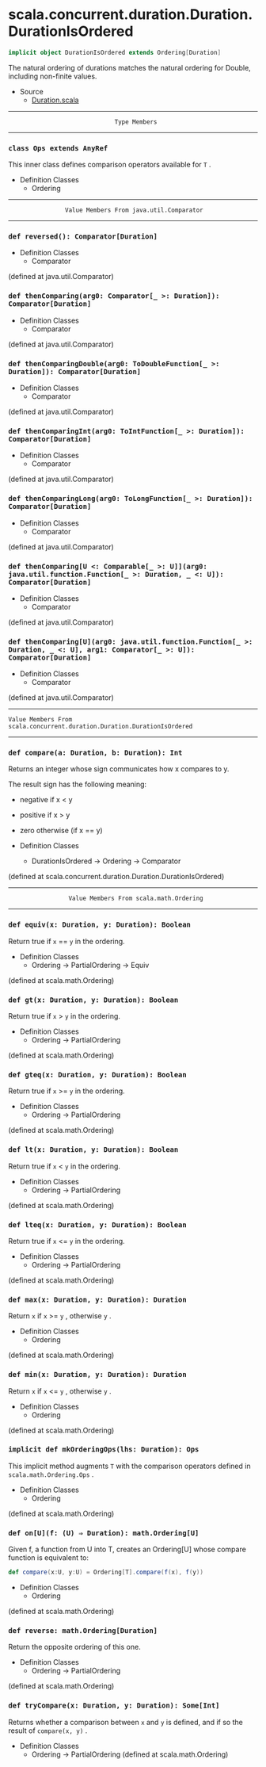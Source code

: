 
#             scala.concurrent.duration.Duration.DurationIsOrdered             #

```scala
implicit object DurationIsOrdered extends Ordering[Duration]
```

The natural ordering of durations matches the natural ordering for Double,
including non-finite values.

* Source
  * [Duration.scala](https://github.com/scala/scala/tree/6d09a1ba5f/src/library/scala/concurrent/duration/Duration.scala#L1)


--------------------------------------------------------------------------------
                                  Type Members
--------------------------------------------------------------------------------


### `class Ops extends AnyRef`                                               ###

This inner class defines comparison operators available for `T` .

* Definition Classes
  * Ordering


--------------------------------------------------------------------------------
                    Value Members From java.util.Comparator
--------------------------------------------------------------------------------


### `def reversed(): Comparator[Duration]`                                   ###

* Definition Classes
  * Comparator

(defined at java.util.Comparator)


### `def thenComparing(arg0: Comparator[_ >: Duration]): Comparator[Duration]` ###

* Definition Classes
  * Comparator

(defined at java.util.Comparator)


### `def thenComparingDouble(arg0: ToDoubleFunction[_ >: Duration]): Comparator[Duration]` ###

* Definition Classes
  * Comparator

(defined at java.util.Comparator)


### `def thenComparingInt(arg0: ToIntFunction[_ >: Duration]): Comparator[Duration]` ###

* Definition Classes
  * Comparator

(defined at java.util.Comparator)


### `def thenComparingLong(arg0: ToLongFunction[_ >: Duration]): Comparator[Duration]` ###

* Definition Classes
  * Comparator

(defined at java.util.Comparator)


### `def thenComparing[U <: Comparable[_ >: U]](arg0: java.util.function.Function[_ >: Duration, _ <: U]): Comparator[Duration]` ###

* Definition Classes
  * Comparator

(defined at java.util.Comparator)


### `def thenComparing[U](arg0: java.util.function.Function[_ >: Duration, _ <: U], arg1: Comparator[_ >: U]): Comparator[Duration]` ###

* Definition Classes
  * Comparator

(defined at java.util.Comparator)


--------------------------------------------------------------------------------
    Value Members From scala.concurrent.duration.Duration.DurationIsOrdered
--------------------------------------------------------------------------------


### `def compare(a: Duration, b: Duration): Int`                             ###

Returns an integer whose sign communicates how x compares to y.

The result sign has the following meaning:

* negative if x < y
* positive if x > y
* zero otherwise (if x == y)

* Definition Classes
  * DurationIsOrdered → Ordering → Comparator

(defined at scala.concurrent.duration.Duration.DurationIsOrdered)


--------------------------------------------------------------------------------
                     Value Members From scala.math.Ordering
--------------------------------------------------------------------------------


### `def equiv(x: Duration, y: Duration): Boolean`                           ###

Return true if `x` == `y` in the ordering.

* Definition Classes
  * Ordering → PartialOrdering → Equiv

(defined at scala.math.Ordering)


### `def gt(x: Duration, y: Duration): Boolean`                              ###

Return true if `x` > `y` in the ordering.

* Definition Classes
  * Ordering → PartialOrdering

(defined at scala.math.Ordering)


### `def gteq(x: Duration, y: Duration): Boolean`                            ###

Return true if `x` >= `y` in the ordering.

* Definition Classes
  * Ordering → PartialOrdering

(defined at scala.math.Ordering)


### `def lt(x: Duration, y: Duration): Boolean`                              ###

Return true if `x` < `y` in the ordering.

* Definition Classes
  * Ordering → PartialOrdering

(defined at scala.math.Ordering)


### `def lteq(x: Duration, y: Duration): Boolean`                            ###

Return true if `x` <= `y` in the ordering.

* Definition Classes
  * Ordering → PartialOrdering

(defined at scala.math.Ordering)


### `def max(x: Duration, y: Duration): Duration`                            ###

Return `x` if `x` >= `y` , otherwise `y` .

* Definition Classes
  * Ordering

(defined at scala.math.Ordering)


### `def min(x: Duration, y: Duration): Duration`                            ###

Return `x` if `x` <= `y` , otherwise `y` .

* Definition Classes
  * Ordering

(defined at scala.math.Ordering)


### `implicit def mkOrderingOps(lhs: Duration): Ops`                         ###

This implicit method augments `T` with the comparison operators defined in
 `scala.math.Ordering.Ops` .

* Definition Classes
  * Ordering

(defined at scala.math.Ordering)


### `def on[U](f: (U) ⇒ Duration): math.Ordering[U]`                         ###

Given f, a function from U into T, creates an Ordering[U] whose compare function
is equivalent to:

```scala
def compare(x:U, y:U) = Ordering[T].compare(f(x), f(y))
```

* Definition Classes
  * Ordering

(defined at scala.math.Ordering)


### `def reverse: math.Ordering[Duration]`                                   ###

Return the opposite ordering of this one.

* Definition Classes
  * Ordering → PartialOrdering

(defined at scala.math.Ordering)


### `def tryCompare(x: Duration, y: Duration): Some[Int]`                    ###

Returns whether a comparison between `x` and `y` is defined, and if so the
result of `compare(x, y)` .

* Definition Classes
  * Ordering → PartialOrdering
(defined at scala.math.Ordering)
